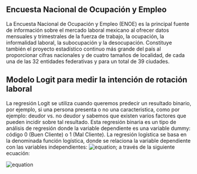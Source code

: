 ## Encuesta Nacional de Ocupación y Empleo
La Encuesta Nacional de Ocupación y Empleo (ENOE) es la principal fuente de información sobre el mercado laboral mexicano al ofrecer datos mensuales y trimestrales de la fuerza de trabajo, la ocupación, la informalidad laboral, la subocupación y la desocupación. Constituye también el proyecto estadístico continuo más grande del país al proporcionar cifras nacionales y de cuatro tamaños de localidad, de cada una de las 32 entidades federativas y para un total de 39 ciudades.
## Modelo Logit para medir la intención de rotación laboral
La regresión Logit se utiliza cuando queremos predecir un resultado binario, por ejemplo, si una persona presenta o no una caracteristica, como por ejemplo: deudor vs. no deudor y sabemos que existen varios factores que pueden incidir sobre tal resultado. Esta regresión binaria es un tipo de análisis de regresión donde la variable
dependiente es una variable dummy: código 0 (Buen Cliente) o 1 (Mal Cliente).
La regresión logística se basa en la denominada función logística, donde se relaciona la variable dependiente con las variables independientes: ![equation](https://latex.codecogs.com/svg.image?\large&space;\_{x1},&space;_{x2},&space;_{x3}&space;...&space;_{xn}); a través de la siguiente ecuación:

![equation](https://latex.codecogs.com/svg.image?\large&space;_{Yi}&space;=&space;\frac{1}{1&plus;exp(-z)}&plus;_{ui})

